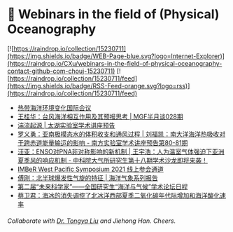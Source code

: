 # 🌊 Webinars in the field of (Physical) Oceanography

[![https://raindrop.io/collection/15230711](https://img.shields.io/badge/WEB-Page-blue.svg?logo=Internet-Explorer)](https://raindrop.io/CXu/webinars-in-the-field-of-physical-oceanography-contact-github-com-chouj-15230711) [![https://raindrop.io/collection/15230711/feed](https://img.shields.io/badge/RSS-Feed-orange.svg?logo=rss)](https://raindrop.io/collection/15230711/feed)

<!-- BLOG-POST-LIST:START -->
- [热带海洋环境变化国际会议](https://zoom.us/j/9683851799)
- [王桂华：台风海洋相互作用及其预报思考 | MGF半月谈028期](https://mp.weixin.qq.com/s/TSDyWOEmyz76WOgLB5tvXA)
- [湍流起源 | 太湖实验室学术讲座预告](https://mp.weixin.qq.com/s/yMXrgGUOisDJVCpjuVtADA)
- [罗义勇：亚南极模态水的体积收支和通风过程 | 刘福凯：南大洋海洋热吸收对于跨赤道能量输运的影响 - 南方实验室学术讲座预告第80-81期](https://mp.weixin.qq.com/s/9I3jI2FwcnvwuTgDhSfUFw)
- [汪亚：ENSO对PNA非对称影响的新机制 | 王宇浩：人为温室气体强迫下亚洲夏季风的响应机制 - 中科院大气所研究生第十八期学术沙龙即将来袭！](https://mp.weixin.qq.com/s/YB_cXS3eudUm2inqcY7fJQ)
- [IMBeR West Pacific Symposium 2021 线上参会通道](https://mp.weixin.qq.com/s/ShQIJUKzoIuTJYykUxX_yw)
- [傅刚：北半球爆发性气旋的特征 | 海洋气象系列报告](https://aos.fudan.edu.cn/65/31/c14897a419121/page.htm)
- [第二届“未来科学家”——全国研究生“海洋与气候”学术论坛日程](https://mp.weixin.qq.com/s/vmKafffz4xC37jAuS3eakg)
- [蔡卫君：海冰的消失调控了北冰洋西部夏季二氧化碳年代际增加和海洋酸化速率](https://mp.weixin.qq.com/s/S72B37TQ-RykQ4_P2A3MEw)
<!-- BLOG-POST-LIST:END -->

###### Collaborate with [Dr. Tongya Liu](https://liutongya.github.io/) and Jiehong Han. Cheers.
